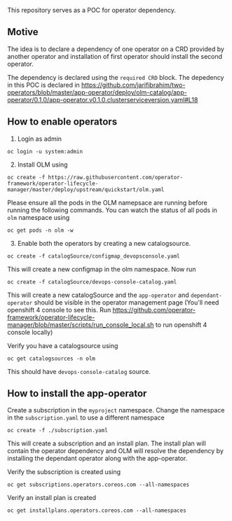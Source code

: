 This repository serves as a POC for operator dependency.

## Motive
The idea is to declare a dependency of one operator on a CRD provided by another
operator and installation of first operator should install the second operator.

The dependency is declared using the `required CRD` block. The depedency in this
POC is declared in
https://github.com/jarifibrahim/two-operators/blob/master/app-operator/deploy/olm-catalog/app-operator/0.1.0/app-operator.v0.1.0.clusterserviceversion.yaml#L18

## How to enable operators
1. Login as admin
```
oc login -u system:admin
```
2. Install OLM using
```
oc create -f https://raw.githubusercontent.com/operator-framework/operator-lifecycle-manager/master/deploy/upstream/quickstart/olm.yaml
```

Please ensure all the pods in the OLM namepsace are running before running the
following commands.
You can watch the status of all pods in `olm` namespace using
```
oc get pods -n olm -w
```

3. Enable both the operators by creating a new catalogsource.
```
oc create -f catalogSource/configmap_devopsconsole.yaml
```
This will create a new configmap in the olm namespace.
Now run
```
oc create -f catalogSource/devops-console-catalog.yaml
```
This will create a new catalogSource and the `app-operator` and
`dependant-operator` should be visible in the operator management page (You'll need
openshift 4 console to see this.
Run https://github.com/operator-framework/operator-lifecycle-manager/blob/master/scripts/run_console_local.sh
to run openshift 4 console locally)

Verify you have a catalogsource using 
```
oc get catalogsources -n olm
```
This should have `devops-console-catalog` source.

## How to install the app-operator
Create a subscription in the `myproject` namespace. Change the namespace in the
`subscription.yaml` to use a different namespace
```
oc create -f ./subscription.yaml
```

This will create a subscription and an install plan. The install plan will
contain the operator dependency and OLM will resolve the dependency by
installing the dependant operator along with the app-operator.

Verify the subscription is created using
```
oc get subscriptions.operators.coreos.com --all-namespaces
```

Verify an install plan is created
```
oc get installplans.operators.coreos.com --all-namespaces
```

